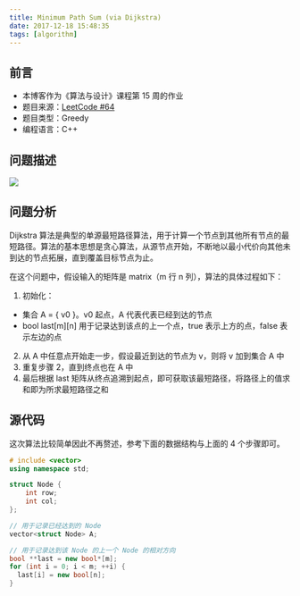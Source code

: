 ```yaml
---
title: Minimum Path Sum (via Dijkstra)
date: 2017-12-18 15:48:35
tags: [algorithm]
---
```


## 前言

- 本博客作为《算法与设计》课程第 15 周的作业
- 题目来源：[LeetCode #64](https://leetcode.com/problems/minimum-path-sum)
- 题目类型：Greedy
- 编程语言：C++

## 问题描述

![](images/description.png)

## 问题分析

Dijkstra 算法是典型的单源最短路径算法，用于计算一个节点到其他所有节点的最短路径。算法的基本思想是贪心算法，从源节点开始，不断地以最小代价向其他未到达的节点拓展，直到覆盖目标节点为止。

在这个问题中，假设输入的矩阵是 matrix（m 行 n 列），算法的具体过程如下：
1. 初始化：
  + 集合 A = { v0 }。v0 起点，A 代表代表已经到达的节点
  + bool last[m][n] 用于记录达到该点的上一个点，true 表示上方的点，false 表示左边的点
2. 从 A 中任意点开始走一步，假设最近到达的节点为 v，则将 v 加到集合 A 中
3. 重复步骤 2，直到终点也在 A 中
4. 最后根据 last 矩阵从终点追溯到起点，即可获取该最短路径，将路径上的值求和即为所求最短路径之和

## 源代码

这次算法比较简单因此不再赘述，参考下面的数据结构与上面的 4 个步骤即可。

```C++
# include <vector>
using namespace std;

struct Node {
    int row;
    int col;
};

// 用于记录已经达到的 Node
vector<struct Node> A;

// 用于记录达到该 Node 的上一个 Node 的相对方向
bool **last = new bool*[m];
for (int i = 0; i < m; ++i) {
  last[i] = new bool[n];
}
```